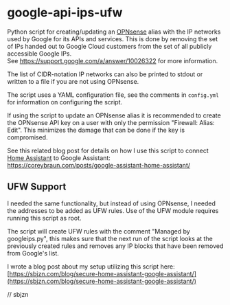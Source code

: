 # google-api-ips-ufw

Python script for creating/updating an [OPNsense](https://opnsense.org/) alias with the IP networks used by Google for its APIs and services.
This is done by removing the set of IPs handed out to Google Cloud customers from the set of all publicly accessible Google IPs.<br>
See https://support.google.com/a/answer/10026322 for more information.

The list of CIDR-notation IP networks can also be printed to stdout or written to a file if you are not using OPNsense.

The script uses a YAML configuration file, see the comments in `config.yml` for information on configuring the script.

If using the script to update an OPNsense alias it is recommended to create the OPNsense API key on a user with only the permission "Firewall: Alias: Edit". This minimizes the damage that can be done if the key is compromised.

See this related blog post for details on how I use this script to connect [Home Assistant](https://www.home-assistant.io/) to Google Assistant:<br>
https://coreybraun.com/posts/google-assistant-home-assistant/

## UFW Support
I needed the same functionality, but instead of using OPNsense, I needed the addresses to be added as UFW rules.
Use of the UFW module requires running this script as root.

The script will create UFW rules with the comment "Managed by googleips.py", this makes sure that the next run of the script looks at the previously created rules and removes any IP blocks that have been removed from Google's list.

I wrote a blog post about my setup utilizing this script here: [https://sbjzn.com/blog/secure-home-assistant-google-assistant/](https://sbjzn.com/blog/secure-home-assistant-google-assistant/)

// sbjzn
